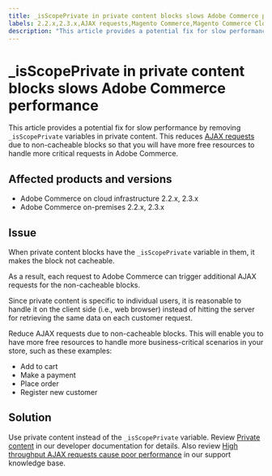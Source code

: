 ```yaml
---
title: _isScopePrivate in private content blocks slows Adobe Commerce performance
labels: 2.2.x,2.3.x,AJAX requests,Magento Commerce,Magento Commerce Cloud,best practices,isScopePrivate,performance,Adobe Commerce,cloud infrastructure,on-premises
description: "This article provides a potential fix for slow performance by removing `_isScopePrivate` variables in private content. This reduces [AJAX requests](https://support.magento.com/hc/en-us/articles/360039286472-High-throughput-AJAX-requests-cause-poor-performance) due to non-cacheable blocks so that you will have more free resources to handle more critical requests in Adobe Commerce."
---
```


# _isScopePrivate in private content blocks slows Adobe Commerce performance

This article provides a potential fix for slow performance by removing `_isScopePrivate` variables in private content. This reduces [AJAX requests](https://support.magento.com/hc/en-us/articles/360039286472-High-throughput-AJAX-requests-cause-poor-performance) due to non-cacheable blocks so that you will have more free resources to handle more critical requests in Adobe Commerce.

## Affected products and versions

* Adobe Commerce on cloud infrastructure 2.2.x, 2.3.x
* Adobe Commerce on-premises 2.2.x, 2.3.x

## Issue

When private content blocks have the `_isScopePrivate` variable in them, it makes the block not cacheable.

As a result, each request to Adobe Commerce can trigger additional AJAX requests for the non-cacheable blocks.

Since private content is specific to individual users, it is reasonable to handle it on the client side (i.e., web browser) instead of hitting the server for retrieving the same data on each customer request.

Reduce AJAX requests due to non-cacheable blocks. This will enable you to have more free resources to handle more business-critical scenarios in your store, such as these examples:

* Add to cart
* Make a payment
* Place order
* Register new customer

## Solution

Use private content instead of the `_isScopePrivate` variable. Review [Private content](https://devdocs.magento.com/guides/v2.3/extension-dev-guide/cache/page-caching/private-content.html) in our developer documentation for details. Also review [High throughput AJAX requests cause poor performance](https://support.magento.com/hc/en-us/articles/360039286472) in our support knowledge base. 
